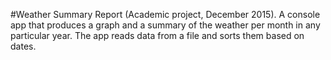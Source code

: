 #Weather Summary Report (Academic project, December 2015). 
A console app that produces a graph and a summary of the weather per month in any particular year. The app reads data from a file and sorts them based on dates. 
